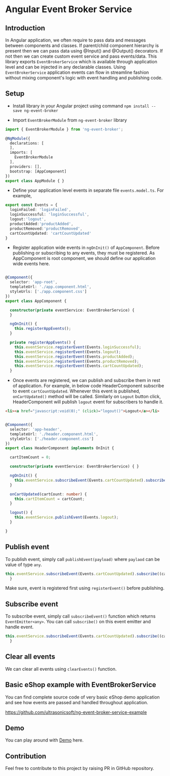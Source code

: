 # Angular Event Broker Service

## Introduction

In Angular application, we often require to pass data and messages between components and classes. If parent/child component hierarchy is present then we can pass data using @Input() and @Output() decorators. If not then we can create custom event service and pass events/data. 
This library exports `EventBrokerService` which is available through application level and can be injected in any declarable classes. Using `EventBrokerService` application events can flow in streamline fashion without mixing component's logic with event handling and publishing code.

## Setup

* Install library in your Angular project using command `npm install --save ng-event-broker`

* Import `EventBrokerModule` from `ng-event-broker` library

```ts
import { EventBrokerModule } from 'ng-event-broker';

@NgModule({
  declarations: [
  ],
  imports: [
    EventBrokerModule
  ],
  providers: [],
  bootstrap: [AppComponent]
})
export class AppModule { }
```

* Define your application level events in separate file `events.model.ts`. For example,

```ts
export const Events = {
  loginFailed: 'loginFailed',
  loginSuccessful: 'loginSuccessful',
  logout:'logout',
  productAdded:'productAdded',
  productRemoved:'productRemoved',
  cartCountUpdated: 'cartCountUpdated'
}
```

* Register application wide events in `ngOnInit()` of `AppComponent`. Before publishing or subscribing to any events, they must be registered. As AppComponent is root component, we should define our application wide events here.

```ts

@Component({
  selector: 'app-root',
  templateUrl: './app.component.html',
  styleUrls: ['./app.component.css']
})
export class AppComponent {

  constructor(private eventService: EventBrokerService) {
  }

  ngOnInit() {
    this.registerAppEvents();
  }

  private registerAppEvents() {
    this.eventService.registerEvent(Events.loginSuccessful);
    this.eventService.registerEvent(Events.logout);
    this.eventService.registerEvent(Events.productAdded);
    this.eventService.registerEvent(Events.productRemoved);
    this.eventService.registerEvent(Events.cartCountUpdated);
  }
```

* Once events are registered, we can publish and subscribe them in rest of application. For example, in below code HeaderComponent subscribe to event `cartCountUpdated`. Whenever this event is published, `onCartUpdated()` method will be called. Similarly on `Logout` button click, HeaderComponent will publish `logout` event for subscribers to handle it.

```html
<li><a href="javascript:void(0);" (click)="logout()">Logout</a></li>
```
      

```ts

@Component({
  selector: 'app-header',
  templateUrl: './header.component.html',
  styleUrls: ['./header.component.css']
})
export class HeaderComponent implements OnInit {

  cartItemCount = 0;

  constructor(private eventService: EventBrokerService) { }

  ngOnInit() {
    this.eventService.subscribeEvent(Events.cartCountUpdated).subscribe((cartCount: number) => this.onCartUpdated(cartCount))
  }

  onCartUpdated(cartCount: number) {
    this.cartItemCount = cartCount;
  }

  logout() {
    this.eventService.publishEvent(Events.logout);
  }

}
```

## Publish event

To publish event, simply call `publishEvent(payload)` where `paylaod` can be value of type `any`. 

```ts
this.eventService.subscribeEvent(Events.cartCountUpdated).subscribe((cartCount: number) => this.onCartUpdated(cartCount))
  }
```
Make sure, event is registered first using `registerEvent()` before publishing.

## Subscribe event

To subscribe event, simply call `subscribeEvent()` function which returns `EventEmitter<any>`. You can call `subscribe()` on this event emitter and handle event.

```ts
this.eventService.subscribeEvent(Events.cartCountUpdated).subscribe((cartCount: number) => this.onCartUpdated(cartCount))
  }
```


## Clear all events

We can clear all events using `clearEvents()` function.

## Basic eShop example with EventBrokerService

You can find complete source code of very basic eShop demo application and see how events are passed and handled throughout application.

https://github.com/ultrasonicsoft/ng-event-broker-service-example


## Demo
You can play around with [Demo](http://ng-event-broker-demo.surge.sh) here.

## Contribution

Feel free to contribute to this project by raising PR in GitHub repository.